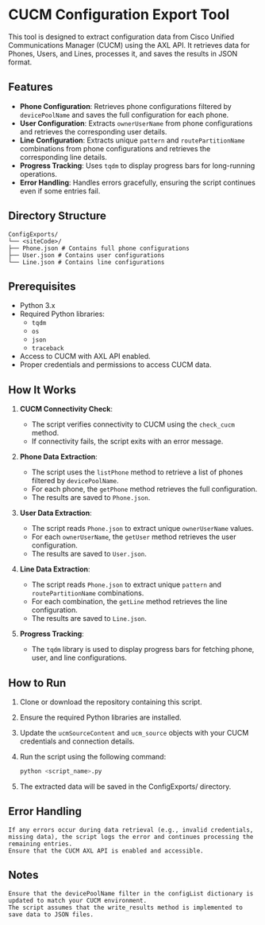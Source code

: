 # CUCM Configuration Export Tool

This tool is designed to extract configuration data from Cisco Unified Communications Manager (CUCM) using the AXL API. It retrieves data for Phones, Users, and Lines, processes it, and saves the results in JSON format.

## Features

- **Phone Configuration**: Retrieves phone configurations filtered by `devicePoolName` and saves the full configuration for each phone.
- **User Configuration**: Extracts `ownerUserName` from phone configurations and retrieves the corresponding user details.
- **Line Configuration**: Extracts unique `pattern` and `routePartitionName` combinations from phone configurations and retrieves the corresponding line details.
- **Progress Tracking**: Uses `tqdm` to display progress bars for long-running operations.
- **Error Handling**: Handles errors gracefully, ensuring the script continues even if some entries fail.

## Directory Structure
```
ConfigExports/ 
└── <siteCode>/ 
├── Phone.json # Contains full phone configurations 
├── User.json # Contains user configurations 
└── Line.json # Contains line configurations
```

## Prerequisites

- Python 3.x
- Required Python libraries:
  - `tqdm`
  - `os`
  - `json`
  - `traceback`
- Access to CUCM with AXL API enabled.
- Proper credentials and permissions to access CUCM data.

## How It Works

1. **CUCM Connectivity Check**:
   - The script verifies connectivity to CUCM using the `check_cucm` method.
   - If connectivity fails, the script exits with an error message.

2. **Phone Data Extraction**:
   - The script uses the `listPhone` method to retrieve a list of phones filtered by `devicePoolName`.
   - For each phone, the `getPhone` method retrieves the full configuration.
   - The results are saved to `Phone.json`.

3. **User Data Extraction**:
   - The script reads `Phone.json` to extract unique `ownerUserName` values.
   - For each `ownerUserName`, the `getUser` method retrieves the user configuration.
   - The results are saved to `User.json`.

4. **Line Data Extraction**:
   - The script reads `Phone.json` to extract unique `pattern` and `routePartitionName` combinations.
   - For each combination, the `getLine` method retrieves the line configuration.
   - The results are saved to `Line.json`.

5. **Progress Tracking**:
   - The `tqdm` library is used to display progress bars for fetching phone, user, and line configurations.

## How to Run

1. Clone or download the repository containing this script.
2. Ensure the required Python libraries are installed.
3. Update the `ucmSourceContent` and `ucm_source` objects with your CUCM credentials and connection details.
4. Run the script using the following command:

   ```bash
   python <script_name>.py

5. The extracted data will be saved in the ConfigExports/<siteCode> directory.

## Error Handling

    If any errors occur during data retrieval (e.g., invalid credentials, missing data), the script logs the error and continues processing the remaining entries.
    Ensure that the CUCM AXL API is enabled and accessible.

## Notes

    Ensure that the devicePoolName filter in the configList dictionary is updated to match your CUCM environment.
    The script assumes that the write_results method is implemented to save data to JSON files.

